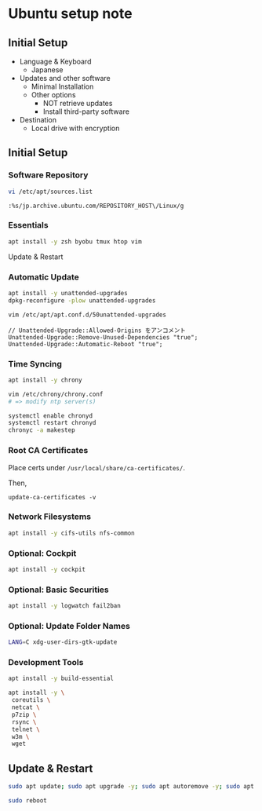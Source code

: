 Ubuntu setup note
========================================================================

Initial Setup
------------------------------------------------------------------------

 * Language & Keyboard
   * Japanese
 * Updates and other software
   * Minimal Installation
   * Other options
     * NOT retrieve updates
     * Install third-party software
 * Destination
   * Local drive with encryption

Initial Setup
------------------------------------------------------------------------

### Software Repository

```bash
vi /etc/apt/sources.list
```

```
:%s/jp.archive.ubuntu.com/REPOSITORY_HOST\/Linux/g
```

### Essentials

```bash
apt install -y zsh byobu tmux htop vim
```


Update & Restart

### Automatic Update

```bash
apt install -y unattended-upgrades
dpkg-reconfigure -plow unattended-upgrades
```

```bash
vim /etc/apt/apt.conf.d/50unattended-upgrades
```

```
// Unattended-Upgrade::Allowed-Origins をアンコメント
Unattended-Upgrade::Remove-Unused-Dependencies "true";
Unattended-Upgrade::Automatic-Reboot "true";
```

### Time Syncing

```bash
apt install -y chrony
```

```bash
vim /etc/chrony/chrony.conf
# => modify ntp server(s)
```

```bash
systemctl enable chronyd
systemctl restart chronyd
chronyc -a makestep
```

### Root CA Certificates

Place certs under `/usr/local/share/ca-certificates/`.

Then,

```
update-ca-certificates -v
```

### Network Filesystems

```bash
apt install -y cifs-utils nfs-common
```

### Optional: Cockpit

```bash
apt install -y cockpit
```

### Optional: Basic Securities

```bash
apt install -y logwatch fail2ban
```

### Optional: Update Folder Names

```bash
LANG=C xdg-user-dirs-gtk-update
```

### Development Tools

```bash
apt install -y build-essential
```

```bash
apt install -y \
 coreutils \
 netcat \
 p7zip \
 rsync \
 telnet \
 w3m \
 wget
```

Update & Restart
------------------------------------------------------------------------

```bash
sudo apt update; sudo apt upgrade -y; sudo apt autoremove -y; sudo apt autoclean
```

```bash
sudo reboot
```

